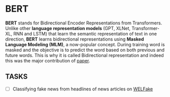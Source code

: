 # BERT
**BERT** stands for Bidirectional Encoder Representations from Transformers. Unlike other **language representation models** (GPT, XLNet, Transformer-XL, RNN and LSTM) that learn the semantic representation of text in one direction, **BERT** learns bidirectional representations using **Masked Language Modeling (MLM)**, a now-popular concept. During training word is masked and the objective is to predict the word based on both previous and future words. This is why it is called Bidirectional representation and indeed this was the major contribution of [paper](https://doi.org/10.48550/arXiv.1810.04805).


## TASKS
- [ ] Classifying fake news from headlines of news articles on [WELFake](https://doi.org/10.1109/TCSS.2021.3068519)

